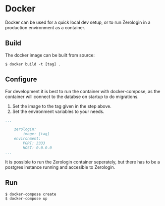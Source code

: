 # Docker

Docker can be used for a quick local dev setup, or to run Zerologin in a production environment as a container.

## Build
The docker image can be built from source:

```shell
$ docker build -t [tag] .
```

## Configure
For development it is best to run the container with docker-compose, as the container will connect to the databse on startup to do migrations. 

1. Set the image to the tag given in the step above.
1. Set the environment variables to your needs.

```yml
...

    zerologin:
        image: [tag]
    environment:
        PORT: 3333
        HOST: 0.0.0.0
...
```

It is possible to run the Zerologin container seperately, but there has to be a postgres instance running and accesible to Zerologin.

## Run
```shell
$ docker-compose create
$ docker-compose up
```